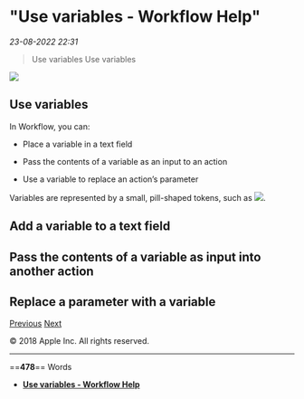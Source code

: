 # "Use variables - Workflow Help"

*23-08-2022 22:31* 

> Use variables
Use variables

![](https://help.apple.com/workflow/en.lproj/GlobalArt/AppIconDefault_Workflow.png)

## Use variables

In Workflow, you can:

-   Place a variable in a text field
    
-   Pass the contents of a variable as an input to an action
    
-   Use a variable to replace an action’s parameter
    

Variables are represented by a small, pill-shaped tokens, such as ![](https://help.apple.com/workflow/en.lproj/Art/S0204_VariablesTokenText.png).

## Add a variable to a text field

## Pass the contents of a variable as input into another action

## Replace a parameter with a variable

[Previous](https://help.apple.com/workflow/#/apdd2b316022) [Next](https://help.apple.com/workflow/#/apda36b9018b)

© 2018 Apple Inc. All rights reserved.
***

==**478**== Words

- **[Use variables - Workflow Help](https://help.apple.com/workflow/#/apdd02c2780c)**